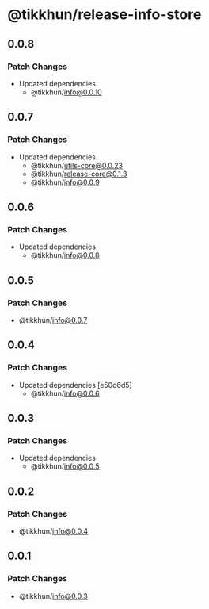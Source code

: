 # @tikkhun/release-info-store

## 0.0.8

### Patch Changes

- Updated dependencies
  - @tikkhun/info@0.0.10

## 0.0.7

### Patch Changes

- Updated dependencies
  - @tikkhun/utils-core@0.0.23
  - @tikkhun/release-core@0.1.3
  - @tikkhun/info@0.0.9

## 0.0.6

### Patch Changes

- Updated dependencies
  - @tikkhun/info@0.0.8

## 0.0.5

### Patch Changes

- @tikkhun/info@0.0.7

## 0.0.4

### Patch Changes

- Updated dependencies [e50d6d5]
  - @tikkhun/info@0.0.6

## 0.0.3

### Patch Changes

- Updated dependencies
  - @tikkhun/info@0.0.5

## 0.0.2

### Patch Changes

- @tikkhun/info@0.0.4

## 0.0.1

### Patch Changes

- @tikkhun/info@0.0.3
